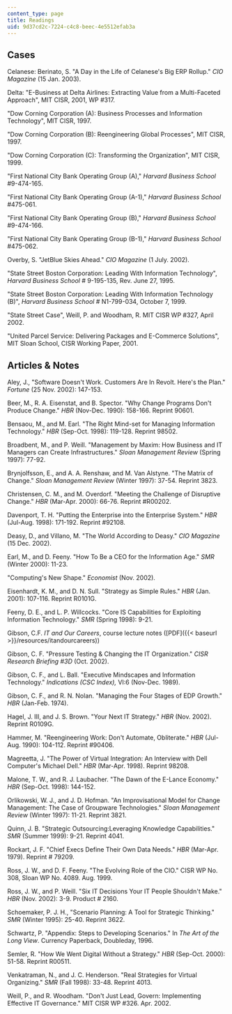 ```yaml
---
content_type: page
title: Readings
uid: 9d37cd2c-7224-c4c8-beec-4e5512efab3a
---
```


Cases
-----

Celanese: Berinato, S. "A Day in the Life of Celanese's Big ERP Rollup." _CIO Magazine_ (15 Jan. 2003).

Delta: "E-Business at Delta Airlines: Extracting Value from a Multi-Faceted Approach", MIT CISR, 2001, WP #317.

"Dow Corning Corporation (A): Business Processes and Information Technology", MIT CISR, 1997.

"Dow Corning Corporation (B): Reengineering Global Processes", MIT CISR, 1997.

"Dow Corning Corporation (C): Transforming the Organization", MIT CISR, 1999.

"First National City Bank Operating Group (A)," _Harvard Business School_ #9-474-165.

"First National City Bank Operating Group (A-1)," _Harvard Business School_ #475-061.

"First National City Bank Operating Group (B)," _Harvard Business School_ #9-474-166.

"First National City Bank Operating Group (B-1)," _Harvard Business School_ #475-062.

Overby, S. "JetBlue Skies Ahead." _CIO Magazine_ (1 July. 2002).

"State Street Boston Corporation: Leading With Information Technology", _Harvard Business School_ # 9-195-135, Rev. June 27, 1995.

"State Street Boston Corporation: Leading With Information Technology (B)", _Harvard Business School_ # N1-799-034, October 7, 1999.

"State Street Case", Weill, P. and Woodham, R. MIT CISR WP #327, April 2002.

"United Parcel Service: Delivering Packages and E-Commerce Solutions", MIT Sloan School, CISR Working Paper, 2001.

Articles & Notes
----------------

Aley, J., "Software Doesn't Work. Customers Are In Revolt. Here's the Plan." _Fortune_ (25 Nov. 2002): 147-153.

Beer, M., R. A. Eisenstat, and B. Spector. "Why Change Programs Don't Produce Change." _HBR_ (Nov-Dec. 1990): 158-166. Reprint 90601.

Bensaou, M., and M. Earl. "The Right Mind-set for Managing Information Technology." _HBR_ (Sep-Oct. 1998): 119-128. Reprint 98502.

Broadbent, M., and P. Weill. "Management by Maxim: How Business and IT Managers can Create Infrastructures." _Sloan Management Review_ (Spring 1997): 77-92.

Brynjolfsson, E., and A. A. Renshaw, and M. Van Alstyne. "The Matrix of Change." _Sloan Management Review_ (Winter 1997): 37-54. Reprint 3823.

Christensen, C. M., and M. Overdorf. "Meeting the Challenge of Disruptive Change." _HBR_ (Mar-Apr. 2000): 66-76. Reprint #R00202.

Davenport, T. H. "Putting the Enterprise into the Enterprise System." _HBR_ (Jul-Aug. 1998): 171-192. Reprint #92108.

Deasy, D., and Villano, M. "The World According to Deasy." _CIO Magazine_ (15 Dec. 2002).

Earl, M., and D. Feeny. "How To Be a CEO for the Information Age." _SMR_ (Winter 2000): 11-23.

"Computing's New Shape." _Economist_ (Nov. 2002).

Eisenhardt, K. M., and D. N. Sull. "Strategy as Simple Rules." _HBR_ (Jan. 2001): 107-116. Reprint R0101G.

Feeny, D. E., and L. P. Willcocks. "Core IS Capabilities for Exploiting Information Technology." _SMR_ (Spring 1998): 9-21.

Gibson, C.F. _IT and Our Careers_, course lecture notes ([PDF]({{< baseurl >}}/resources/itandourcareers))

Gibson, C. F. "Pressure Testing & Changing the IT Organization." _CISR Research Briefing #3D_ (Oct. 2002).

Gibson, C. F., and L. Ball. "Executive Mindscapes and Information Technology." _Indications (CSC Index),_ VI:6 (Nov-Dec. 1989).

Gibson, C. F., and R. N. Nolan. "Managing the Four Stages of EDP Growth." _HBR_ (Jan-Feb. 1974).

Hagel, J. III, and J. S. Brown. "Your Next IT Strategy." _HBR_ (Nov. 2002). Reprint R0109G.

Hammer, M. "Reengineering Work: Don't Automate, Obliterate." _HBR_ (Jul-Aug. 1990): 104-112. Reprint #90406.

Magreetta, J. "The Power of Virtual Integration: An Interview with Dell Computer's Michael Dell." _HBR_ (Mar-Apr. 1998). Reprint 98208.

Malone, T. W., and R. J. Laubacher. "The Dawn of the E-Lance Economy." _HBR_ (Sep-Oct. 1998): 144-152.

Orlikowski, W. J., and J. D. Hofman. "An Improvisational Model for Change Management: The Case of Groupware Technologies." _Sloan Management Review_ (Winter 1997): 11-21. Reprint 3821.

Quinn, J. B. "Strategic Outsourcing:Leveraging Knowledge Capabilities." _SMR_ (Summer 1999): 9-21. Reprint 4041.

Rockart, J. F. "Chief Execs Define Their Own Data Needs." _HBR_ (Mar-Apr. 1979). Reprint # 79209.

Ross, J. W., and D. F. Feeny. "The Evolving Role of the CIO." CISR WP No. 308, Sloan WP No. 4089. Aug. 1999.

Ross, J. W., and P. Weill. "Six IT Decisions Your IT People Shouldn't Make." _HBR_ (Nov. 2002): 3-9. Product # 2160.

Schoemaker, P. J. H., "Scenario Planning: A Tool for Strategic Thinking." _SMR_ (Winter 1995): 25-40. Reprint 3622.

Schwartz, P. "Appendix: Steps to Developing Scenarios." In _The Art of the Long View_. Currency Paperback, Doubleday, 1996.

Semler, R. "How We Went Digital Without a Strategy." _HBR_ (Sep-Oct. 2000): 51-58. Reprint R00511.

Venkatraman, N., and J. C. Henderson. "Real Strategies for Virtual Organizing." _SMR_ (Fall 1998): 33-48. Reprint 4013.

Weill, P., and R. Woodham. "Don't Just Lead, Govern: Implementing Effective IT Governance." MIT CISR WP #326. Apr. 2002.
